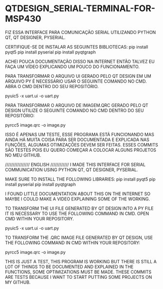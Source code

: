 # QTDESIGN_SERIAL-TERMINAL-FOR-MSP430


FIZ ESSA INTERFACE PARA COMUNICAÇÃO SERIAL UTILIZANDO PYTHON QT, QT DESIGNER, PYSERIAL.

CERTIFIQUE-SE DE INSTALAR AS SEGUINTES BIBLIOTECAS:
pip install pyqt5
pip install pyserial
pip install pyqtgraph

ACHEI POUCA DOCUMENTAÇÃO DISSO NA INTERNET ENTÃO TALVEZ EU FAÇA UM VÍDEO EXPLICANDO UM POUCO DO FUNCIONAMENTO.

PARA TRANSFORMAR O ARQUIVO UI GERADO PELO QT DESIGN EM UM ARQUIVO PY É NECESSÁRIO USAR O SEGUINTE COMANDO NO CMD. ABRA O CMD DENTRO DO SEU REPOSITÓRIO.

pyuic5 -x uart.ui -o uart.py

PARA TRANSFORMAR O ARQUIVO DE IMAGEM.QRC GERADO PELO QT DESIGN UTILIZE O SEGUINTE COMANDO NO CMD DENTRO DO SEU REPOSITÓRIO:

pyrcc5 image.qrc -o image.py

ISSO É APENAS UM TESTE, ESSE PROGRAMA ESTÁ FUNCIONANDO MAS AINDA HÁ MUITA COISA PARA SER DOCUMENTADA E EXPLICADA NAS FUNÇÕES, ALGUMAS OTIMIZAÇÕES DEVEM SER FEITAS. 
ESSES COMMITS SÃO TESTES POIS EU QUERO COMEÇAR A COLOCAR ALGUNS PROJETOS NO MEU GITHUB.

//////////////// ENGLISH ////////////
I MADE THIS INTERFACE FOR SERIAL COMMUNICATION USING PYTHON QT, QT DESIGNER, PYSERIAL.

MAKE SURE TO INSTALL THE FOLLOWING LIBRARIES:
pip install pyqt5
pip install pyserial
pip install pyqtgraph

I FOUND LITTLE DOCUMENTATION ABOUT THIS ON THE INTERNET SO MAYBE I COULD MAKE A VIDEO EXPLAINING SOME OF THE WORKING.

TO TRANSFORM THE UI FILE GENERATED BY QT DESIGN INTO A PY FILE IT IS NECESSARY TO USE THE FOLLOWING COMMAND IN CMD. OPEN CMD WITHIN YOUR REPOSITORY.

pyuic5 -x uart.ui -o uart.py

TO TRANSFORM THE .QRC IMAGE FILE GENERATED BY QT DESIGN, USE THE FOLLOWING COMMAND IN CMD WITHIN YOUR REPOSITORY:

pyrcc5 image.qrc -o image.py

THIS IS JUST A TEST, THIS PROGRAM IS WORKING BUT THERE IS STILL A LOT OF THINGS TO BE DOCUMENTED AND EXPLAINED IN THE FUNCTIONS, SOME OPTIMIZATIONS MUST BE MADE.
THESE COMMITS ARE TESTS BECAUSE I WANT TO START PUTTING SOME PROJECTS ON MY GITHUB.